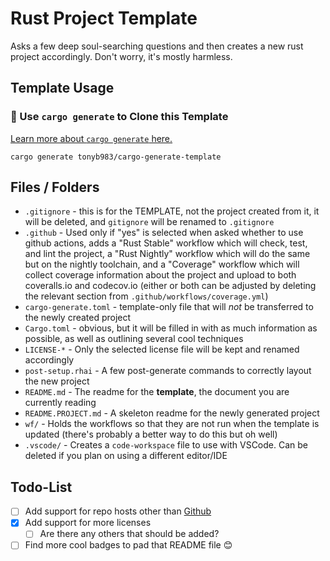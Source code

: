 # Rust Project Template

Asks a few deep soul-searching questions and then creates a new rust project accordingly. Don't worry, it's mostly harmless.

## Template Usage 

### 🐑 Use `cargo generate` to Clone this Template

[Learn more about `cargo generate` here.](https://github.com/ashleygwilliams/cargo-generate)

```
cargo generate tonyb983/cargo-generate-template
```

## Files / Folders
- `.gitignore` - this is for the TEMPLATE, not the project created from it, it will be deleted, and `gitignore` will be renamed to `.gitignore`
- `.github` - Used only if "yes" is selected when asked whether to use github actions, adds a "Rust Stable" workflow which will check, test, and lint the project, a "Rust Nightly" workflow which will do the same but on the nightly toolchain, and a "Coverage" workflow which will collect coverage information about the project and upload to both coveralls.io and codecov.io (either or both can be adjusted by deleting the relevant section from `.github/workflows/coverage.yml`)
- `cargo-generate.toml` - template-only file that will *not* be transferred to the newly created project
- `Cargo.toml` - obvious, but it will be filled in with as much information as possible, as well as outlining several cool techniques
- `LICENSE-*` - Only the selected license file will be kept and renamed accordingly
- `post-setup.rhai` - A few post-generate commands to correctly layout the new project
- `README.md` - The readme for the **template**, the document you are currently reading
- `README.PROJECT.md` - A skeleton readme for the newly generated project
- `wf/` - Holds the workflows so that they are not run when the template is updated (there's probably a better way to do this but oh well)
- `.vscode/` - Creates a `code-workspace` file to use with VSCode. Can be deleted if you plan on using a different editor/IDE

## Todo-List
- [ ] Add support for repo hosts other than [Github](https://www.github.com)
- [x] Add support for more licenses
    - [ ] Are there any others that should be added?
- [ ] Find more cool badges to pad that README file :blush: